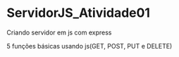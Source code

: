 # ServidorJS_Atividade01
 
Criando servidor em js com express

5 funções básicas usando js(GET, POST, PUT e DELETE)
